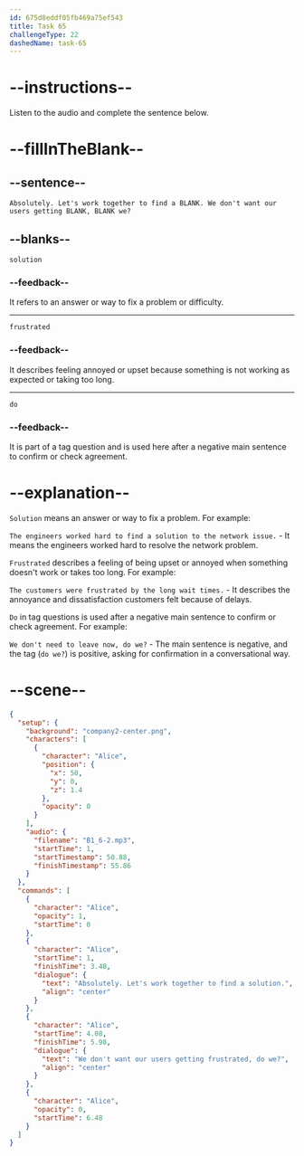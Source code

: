 ```yaml
---
id: 675d8eddf05fb469a75ef543
title: Task 65
challengeType: 22
dashedName: task-65
---
```


<!-- (audio) Alice: Absolutely. Let's work together to find a solution. We don't want our users getting frustrated, do we? -->

# --instructions--

Listen to the audio and complete the sentence below.

# --fillInTheBlank--

## --sentence--

`Absolutely. Let's work together to find a BLANK. We don't want our users getting BLANK, BLANK we?`

## --blanks--

`solution`

### --feedback--

It refers to an answer or way to fix a problem or difficulty.

---

`frustrated`

### --feedback--

It describes feeling annoyed or upset because something is not working as expected or taking too long.

---

`do`

### --feedback--

It is part of a tag question and is used here after a negative main sentence to confirm or check agreement.

# --explanation--

`Solution` means an answer or way to fix a problem. For example:

`The engineers worked hard to find a solution to the network issue.` - It means the engineers worked hard to resolve the network problem.

`Frustrated` describes a feeling of being upset or annoyed when something doesn't work or takes too long. For example:

`The customers were frustrated by the long wait times.` - It describes the annoyance and dissatisfaction customers felt because of delays.

`Do` in tag questions is used after a negative main sentence to confirm or check agreement. For example:

`We don't need to leave now, do we?` - The main sentence is negative, and the tag (`do we?`) is positive, asking for confirmation in a conversational way.

# --scene--

```json
{
  "setup": {
    "background": "company2-center.png",
    "characters": [
      {
        "character": "Alice",
        "position": {
          "x": 50,
          "y": 0,
          "z": 1.4
        },
        "opacity": 0
      }
    ],
    "audio": {
      "filename": "B1_6-2.mp3",
      "startTime": 1,
      "startTimestamp": 50.88,
      "finishTimestamp": 55.86
    }
  },
  "commands": [
    {
      "character": "Alice",
      "opacity": 1,
      "startTime": 0
    },
    {
      "character": "Alice",
      "startTime": 1,
      "finishTime": 3.48,
      "dialogue": {
        "text": "Absolutely. Let's work together to find a solution.",
        "align": "center"
      }
    },
    {
      "character": "Alice",
      "startTime": 4.08,
      "finishTime": 5.98,
      "dialogue": {
        "text": "We don't want our users getting frustrated, do we?",
        "align": "center"
      }
    },
    {
      "character": "Alice",
      "opacity": 0,
      "startTime": 6.48
    }
  ]
}
```

